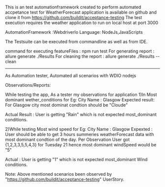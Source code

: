 This is an test automationframework created to perform automated accpetance test for WeatherForecast application is available on github and clone it from https://github.com/buildit/acceptance-testing The test execution requires the weather application to run on local host at port 3000

AutomationFramework :WebdriverIo
Language: NodeJs,JavaScripts

The Testsuite can be executed from commandline as well as from IDE. 

command for executing featureFiles : npm run test
For generating report : allure generate ./Results 
For cleaning the report : allure generate ./Results --clean


----------------------------------------------------------------
As Automation tester, Automated all scenarios with WDIO nodejs

Observations/Reports:

While testing the app, As a tester my observations for application
1)In Most dominant wether_conditions 
for Eg:
City Name : Glasgow
Expected result: For Glasgow city most dominat condtion should be "Cloude"
          
Actual Result : User is getting "Rain" which is not expected most_dominant conditions.

2)While testing Most wind speed 
for Eg:
City Name : Glasgow
Expexted : User should be able to get 3 hours summeries weatherForecast data with most dominant condtion of the day.
          Per Observation User got {1,2,3,3,5,5,4,3} for Tuesday 21 hence most dominant windSpeed would be "5"
          
Actual : User is getting "1" which is not expected most_dominant Wind conditions.
    
Note: Above mentioned scenarios been observed by "https://github.com/buildit/acceptance-testing" UserStory.


